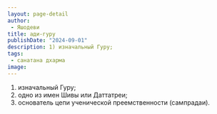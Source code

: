 ```yaml
---
layout: page-detail
author:
 - Яшодеви
title: ади-гуру
publishDate: "2024-09-01"
description: 1) изначальный Гуру;
tags:
 - санатана дхарма
image: 
---
```


1) изначальный Гуру;
2) одно из имен Шивы или Даттатреи;
 3) основатель цепи ученической преемственности (сампрадаи).

